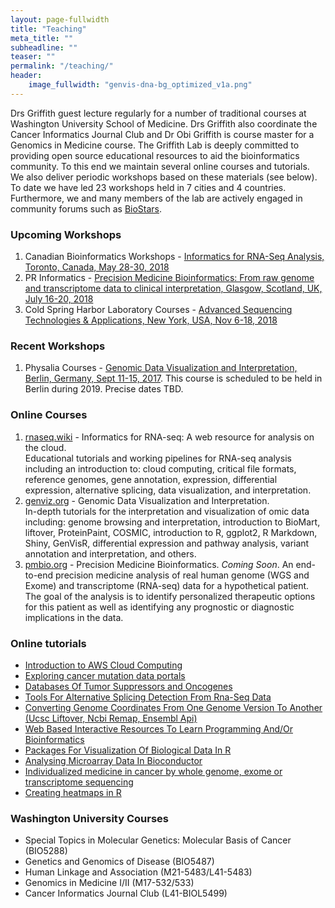 ```yaml
---
layout: page-fullwidth
title: "Teaching"
meta_title: ""
subheadline: ""
teaser: ""
permalink: "/teaching/"
header:
    image_fullwidth: "genvis-dna-bg_optimized_v1a.png"
---
```


Drs Griffith guest lecture regularly for a number of traditional courses at Washington University School of Medicine. Drs Griffith also coordinate the Cancer Informatics Journal Club and Dr Obi Griffith is course master for a Genomics in Medicine course. The Griffith Lab is deeply committed to providing open source educational resources to aid the bioinformatics community. To this end we maintain several online courses and tutorials. We also deliver periodic workshops based on these materials (see below). To date we have led 23 workshops held in 7 cities and 4 countries. Furthermore, we and many members of the lab are actively engaged in community forums such as [BioStars](https://www.biostars.org/).

### Upcoming Workshops
1. Canadian Bioinformatics Workshops - [Informatics for RNA-Seq Analysis, Toronto, Canada, May 28-30, 2018](https://bioinformatics.ca/workshops/workshop-application-form/#/)
2. PR Informatics - [Precision Medicine Bioinformatics: From raw genome and transcriptome data to clinical interpretation, Glasgow, Scotland, UK, July 16-20, 2018](https://www.prinformatics.com/course/precision-medicine-bioinformatics-from-raw-genome-and-transcriptome-data-to-clinical-interpretation-pmbi01/)
3. Cold Spring Harbor Laboratory Courses - [Advanced Sequencing Technologies & Applications, New York, USA, Nov 6-18, 2018](http://meetings.cshl.edu/courses.aspx?course=C-SEQTEC&year=18)

### Recent Workshops
1. Physalia Courses - [Genomic Data Visualization and Interpretation, Berlin, Germany, Sept 11-15, 2017](https://www.physalia-courses.org/courses-workshops/course14/). This course is scheduled to be held in Berlin during 2019. Precise dates TBD.

### Online Courses
1. [rnaseq.wiki](https://github.com/griffithlab/rnaseq_tutorial/wiki) - Informatics for RNA-seq: A web resource for analysis on the cloud.<br> Educational tutorials and working pipelines for RNA-seq analysis including an introduction to: cloud computing, critical file formats, reference genomes, gene annotation, expression, differential expression, alternative splicing, data visualization, and interpretation.
2. [genviz.org](http://genviz.org/) - Genomic Data Visualization and Interpretation.<br> In-depth tutorials for the interpretation and visualization of omic data including: genome browsing and interpretation, introduction to BioMart, liftover, ProteinPaint, COSMIC, introduction to R, ggplot2, R Markdown, Shiny, GenVisR, differential expression and pathway analysis, variant annotation and interpretation, and others.
3. [pmbio.org](https://www.prinformatics.com/course/precision-medicine-bioinformatics-from-raw-genome-and-transcriptome-data-to-clinical-interpretation-pmbi01/) - Precision Medicine Bioinformatics. <i>Coming Soon</i>. An end-to-end precision medicine analysis of real human genome (WGS and Exome) and transcriptome (RNA-seq) data for a hypothetical patient. The goal of the analysis is to identify personalized therapeutic options for this patient as well as identifying any prognostic or diagnostic implications in the data. 

### Online tutorials

* [Introduction to AWS Cloud Computing](https://github.com/griffithlab/rnaseq_tutorial/wiki/Intro-to-AWS-Cloud-Computing)
* [Exploring cancer mutation data portals](https://www.biostars.org/p/102809/)
* [Databases Of Tumor Suppressors and Oncogenes](https://www.biostars.org/p/15890/)
* [Tools For Alternative Splicing Detection From Rna-Seq Data](https://www.biostars.org/p/65617/)
* [Converting Genome Coordinates From One Genome Version To Another (Ucsc Liftover, Ncbi Remap, Ensembl Api)](https://www.biostars.org/p/65558/)
* [Web Based Interactive Resources To Learn Programming And/Or Bioinformatics](https://www.biostars.org/p/76171/)
* [Packages For Visualization Of Biological Data In R](https://www.biostars.org/p/18331/)
* [Analysing Microarray Data In Bioconductor](https://www.biostars.org/p/53870/)
* [Individualized medicine in cancer by whole genome, exome or transcriptome sequencing](https://www.biostars.org/p/101101/)
* [Creating heatmaps in R](https://www.biostars.org/p/18211/)

### Washington University Courses
<ul> 
  <li>Special Topics in Molecular Genetics: Molecular Basis of Cancer (BIO5288)</li>
  <li>Genetics and Genomics of Disease (BIO5487)</li>
  <li>Human Linkage and Association (M21-5483/L41-5483)</li>
  <li>Genomics in Medicine I/II (M17-532/533)</li>
  <li>Cancer Informatics Journal Club (L41-BIOL5499)</li> 
</ul>

